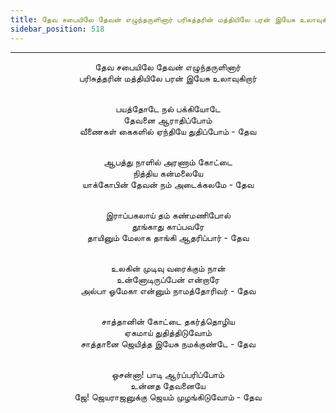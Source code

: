 ```yaml
---
title: தேவ சபையிலே தேவன் எழுந்தருளினார் பரிசுத்தரின் மத்தியிலே பரன் இயேசு உலாவுகிறார்
sidebar_position: 518
---
```


---
<center>
தேவ சபையிலே தேவன் எழுந்தருளினார்<br/>
பரிசுத்தரின் மத்தியிலே பரன் இயேசு உலாவுகிறார்<br/><br/>

பயத்தோடே நல் பக்கியோடே<br/>
தேவனை ஆராதிப்போம்<br/>
வீணைகள் கைகளில் ஏந்தியே துதிப்போம்        - தேவ<br/><br/>

ஆபத்து நாளில் அரணாம் கோட்டை<br/>
நித்திய கன்மலையே<br/>
யாக்கோபின் தேவன் நம் அடைக்கலமே        - தேவ<br/><br/>

இராப்பகலாய் தம் கண்மணிபோல்<br/>
தூங்காது காப்பவரே<br/>
தாயினும் மேலாக தாங்கி ஆதரிப்பார்            - தேவ<br/><br/>

உலகின் முடிவு வரைக்கும் நான்<br/>
உன்னோடிருப்பேன் என்றாரே<br/>
அல்பா ஓமேகா என்னும் நாமத்தோரிவர்        - தேவ<br/><br/>

சாத்தானின் கோட்டை தகர்த்தொழிய<br/>
ஏகமாய் துதித்திடுவோம்<br/>
சாத்தானை ஜெயித்த இயேசு நமக்குண்டே        - தேவ<br/><br/>

ஒசன்னா! பாடி ஆர்ப்பரிப்போம்<br/>
உன்னத தேவனையே<br/>
ஜே! ஜெயராஜனுக்கு ஜெயம் முழங்கிடுவோம்        - தேவ
</center>